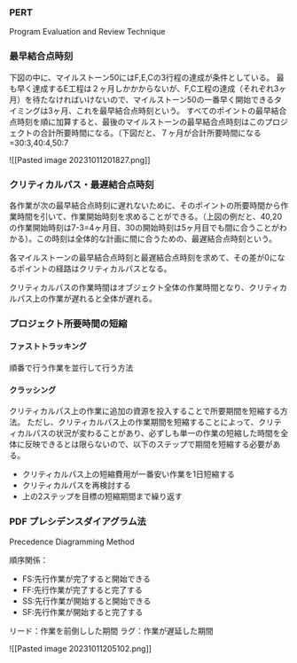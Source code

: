 ### PERT
Program Evaluation and Review Technique

### 最早結合点時刻
下図の中に、マイルストーン50にはF,E,Cの3行程の達成が条件としている。
最も早く達成するE工程は２ヶ月しかかからないが、F,C工程の達成（それぞれ3ヶ月）を待たなければいけないので、マイルストーン50の一番早く開始できるタイミングは3ヶ月、これを最早結合点時刻という。
すべてのポイントの最早結合点時刻を順に加算すると、最後のマイルストーンの最早結合点時刻はこのプロジェクトの合計所要時間になる。（下図だと、７ヶ月が合計所要時間になる=30:3,40:4,50:7

![[Pasted image 20231011201827.png]]

### クリティカルパス・最遅結合点時刻
各作業が次の最早結合点時刻に遅れないために、そのポイントの所要時間から作業時間を引いて、作業開始時刻を求めることができる。（上図の例だと、40,20の作業開始時刻は7-3=4ヶ月目、30の開始時刻は5ヶ月目でも間に合うことがわかる）。この時刻は全体的な計画に間に合うための、最遅結合点時刻という。

各マイルストーンの最早結合点時刻と最遅結合点時刻を求めて、その差が0になるポイントの経路はクリティカルパスとなる。

クリティカルパスの作業時間はオブジェクト全体の作業時間となり、クリティカルパス上の作業が遅れると全体が遅れる。

### プロジェクト所要時間の短縮
#### ファストトラッキング
順番で行う作業を並行して行う方法

#### クラッシング
クリティカルパス上の作業に追加の資源を投入することで所要期間を短縮する方法。
ただし、クリティカルパス上の作業期間を短縮することによって、クリティカルパスの状況が変わることがあり、必ずしも単一の作業の短縮した時間を全体に反映できるとは限らないので、以下のステップで期間を短縮する必要がある。
- クリティカルパス上の短縮費用が一番安い作業を1日短縮する
- クリティカルパスを再検討する
- 上の2ステップを目標の短縮期間まで繰り返す

### PDF プレシデンスダイアグラム法
Precedence Diagramming Method

順序関係：
- FS:先行作業が完了すると開始できる
- FF:先行作業が完了すると完了する
- SS:先行作業が開始すると開始できる
- SF:先行作業が開始すると完了する

リード：作業を前倒しした期間
ラグ：作業が遅延した期間

![[Pasted image 20231011205102.png]]